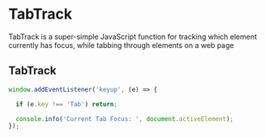 # TabTrack
TabTrack is a super-simple JavaScript function for tracking which element currently has focus, while tabbing through elements on a web page

## TabTrack
```js
window.addEventListener('keyup', (e) => {

  if (e.key !== 'Tab') return;

  console.info('Current Tab Focus: ', document.activeElement);
});
```
